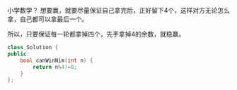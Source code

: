 小学数学？
想要赢，就要尽量保证自己拿完后，正好留下4个，这样对方无论怎么拿，自己都可以拿最后一个。

所以，只要保证每一轮都拿掉四个，先手拿掉4的余数，就稳赢。
```cpp
class Solution {
public:
    bool canWinNim(int n) {
        return n%4!=0;
    }
};
```